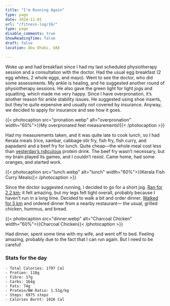 ```yaml
---
title: "I'm Running Again"
type: page
date: 2024-11-01
url: "/fitness-log/16/"
type: page
disable_comments: true
ShowReadingTime: false
draft: false
location: Abu Dhabi, UAE

---
```


Woke up and had breakfast since I had my last scheduled physiotherapy session and a consultation with the doctor. Had the usual egg breakfast (2 egg whites, 2 whole eggs, and mayo). Went to see the doctor, who did some assessments. My ankle is healing, and he suggested another round of physiotherapy sessions. He also gave the green light for light jogs and squatting, which made me very happy. Since I have overpronation, it’s another reason for ankle stability issues. He suggested using shoe inserts, but they’re quite expensive and usually not covered by insurance. Anyway, we decided to apply for insurance and see how it goes.

{{< photocaption src="pronation.webp" alt="overpronation" width="60%">}}My overpronated feet measurements!{{< /photocaption >}}


Had my measurements taken, and it was quite late to cook lunch, so I had Kerala meals (rice, sambar, cabbage stir fry, fish fry, fish curry, and papadam) and a beef fry for lunch. Quite cheap—the whole meal cost less than [yesterday’s ridiculous](/fitness-log/15) protein drink. The beef fry wasn’t necessary, but my brain played its games, and I couldn’t resist. Came home, had some oranges, and started work.

{{< photocaption src="lunch.webp" alt="lunch" width="60%">}}Kerala Fish Curry Meals{{< /photocaption >}}


Since the doctor suggested running, I decided to go for a short jog. [Ran for 2.2 km](https://www.strava.com/activities/12798763859); it felt amazing, but my legs felt tight overall, probably because I haven’t run in a long time. Decided to walk a bit and order dinner. [Walked for 5 km](https://www.strava.com/activities/12798763930) and ordered dinner from a nearby restaurant— the usual, grilled chicken, hummus, and bread.

{{< photocaption src="dinner.webp" alt="Charcoal Chicken" width="60%">}}Charcoal Chicken{{< /photocaption >}}


Had dinner, spent some time with my wife, and went off to bed. Feeling amazing, probably due to the fact that I can run again. But I need to be careful!



### Stats for the day

```
- Total Calories: 1797 Cal
- Protien: 118g
- Fibre: 17g
- Carbs: 164g
- Fats: 74g
- Protein/BW Ratio: 1.51g/kg
- Steps: 6975 steps
- Calories Burnt: 1026 Cal

```
